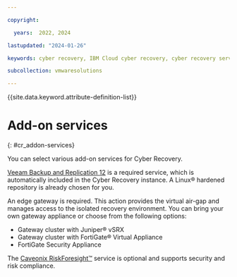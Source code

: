 ```yaml
---

copyright:

  years:  2022, 2024

lastupdated: "2024-01-26"

keywords: cyber recovery, IBM Cloud cyber recovery, cyber recovery services, cyber recovery add-on services, cyber recovery order instance, order cyber recovery, cyber recovery instances

subcollection: vmwaresolutions

---
```


{{site.data.keyword.attribute-definition-list}}

# Add-on services
{: #cr_addon-services}

You can select various add-on services for Cyber Recovery.

[Veeam Backup and Replication 12](/docs/vmwaresolutions?topic=vmwaresolutions-veeamvm_overview) is a required service, which is automatically included in the Cyber Recovery instance. A Linux® hardened repository is already chosen for you.

An edge gateway is required. This action provides the virtual air-gap and manages access to the isolated recovery environment. You can bring your own gateway appliance or choose from the following options:
   * Gateway cluster with Juniper® vSRX
   * Gateway cluster with FortiGate® Virtual Appliance
   * FortiGate Security Appliance

The [Caveonix RiskForesight™](/docs/vmwaresolutions?topic=vmwaresolutions-caveonix_considerations) service is optional and supports security and risk compliance.
